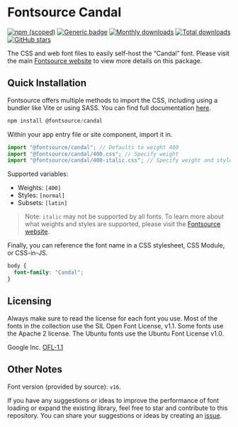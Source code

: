 # Fontsource Candal

[![npm (scoped)](https://img.shields.io/npm/v/@fontsource/candal?color=brightgreen)](https://www.npmjs.com/package/@fontsource/candal) [![Generic badge](https://img.shields.io/badge/fontsource-passing-brightgreen)](https://github.com/fontsource/fontsource) [![Monthly downloads](https://badgen.net/npm/dm/@fontsource/candal)](https://github.com/fontsource/fontsource) [![Total downloads](https://badgen.net/npm/dt/@fontsource/candal)](https://github.com/fontsource/fontsource) [![GitHub stars](https://img.shields.io/github/stars/fontsource/fontsource.svg?style=social&label=Star)](https://github.com/fontsource/fontsource/stargazers)

The CSS and web font files to easily self-host the “Candal” font. Please visit the main [Fontsource website](https://fontsource.org/fonts/candal) to view more details on this package.

## Quick Installation

Fontsource offers multiple methods to import the CSS, including using a bundler like Vite or using SASS. You can find full documentation [here](https://fontsource.org/docs/getting-started/introduction).

```javascript
npm install @fontsource/candal
```

Within your app entry file or site component, import it in.

```javascript
import "@fontsource/candal"; // Defaults to weight 400
import "@fontsource/candal/400.css"; // Specify weight
import "@fontsource/candal/400-italic.css"; // Specify weight and style
```

Supported variables:
- Weights: `[400]`
- Styles: `[normal]`
- Subsets: `[latin]`

> Note: `italic` may not be supported by all fonts. To learn more about what weights and styles are supported, please visit the [Fontsource website](https://fontsource.org/fonts/candal).

Finally, you can reference the font name in a CSS stylesheet, CSS Module, or CSS-in-JS.

```css
body {
  font-family: "Candal";
}
```

## Licensing
Always make sure to read the license for each font you use. Most of the fonts in the collection use the SIL Open Font License, v1.1. Some fonts use the Apache 2 license. The Ubuntu fonts use the Ubuntu Font License v1.0.

Google Inc.
[OFL-1.1](http://scripts.sil.org/OFL)

## Other Notes
Font version (provided by source): `v16`.

If you have any suggestions or ideas to improve the performance of font loading or expand the existing library, feel free to star and contribute to this repository. You can share your suggestions or ideas by creating an [issue](https://github.com/fontsource/fontsource/issues).